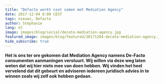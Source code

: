 ```yaml
---
title: "Defacto werkt niet samen met Mediation Agency"
date: 2017-12-04 8:00 CEST
tags: nieuws, Defacto
author: Stéphanie
lang: nl
image: images/blog/social/decato-mediation-agency.jpg
featured_image: images/blog/featured/20171204-decato-mediation-agency.jpg
hide_subscribe: true
---
```


**Het is ons ter ore gekomen dat Mediation Agency namens De-Facto consumenten aanmaningen verstuurt. Wij willen via deze weg laten weten dat wij hier niets mee van doen hebben. Wij vinden het heel vervelend dat dit gebeurt en adviseren iedereen juridisch advies in te winnen zoals wij zelf ook hebben gedaan.**
